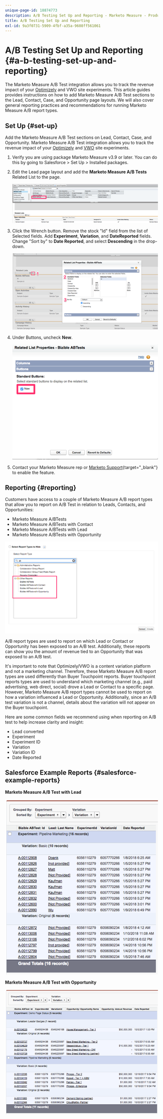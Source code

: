 ```yaml
---
unique-page-id: 18874773
description: A/B Testing Set Up and Reporting - Marketo Measure - Product Documentation
title: A/B Testing Set Up and Reporting
exl-id: 9a3f0731-5909-4fbf-a35a-9608ff561061
---
```

# A/B Testing Set Up and Reporting {#a-b-testing-set-up-and-reporting}

The Marketo Measure A/B Test integration allows you to track the revenue impact of your [Optimizely](https://optimizely.com/) and VWO site experiments. This article guides provides instructions on how to add Marketo Measure A/B Test sections to the Lead, Contact, Case, and Opportunity page layouts. We will also cover general reporting practices and recommendations for running Marketo Measure A/B report types.

## Set Up {#set-up}

Add the Marketo Measure A/B Test sections on Lead, Contact, Case, and Opportunity. Marketo Measure A/B Test integration allows you to track the revenue impact of your [Optimizely](https://optimizely.com/) and [VWO](https://vwo.com/) site experiments.

1. Verify you are using package Marketo Measure v3.9 or later. You can do this by going to Salesforce > Set Up > Installed packages.
1. Edit the Lead page layout and add the **Marketo Measure A/B Tests** Related List to the page.

   ![](assets/1.png)

1. Click the Wrench button. Remove the stock "Id" field from the list of Selected fields. Add **Experiment**, **Variation**, and **DateReported** fields. Change "Sort by" to **Date Reported**, and select **Descending** in the drop-down.

   ![](assets/2.png)

1. Under Buttons, uncheck **New**.

   ![](assets/3.png)

1. Contact your Marketo Measure rep or [Marketo Support](https://nation.marketo.com/t5/support/ct-p/Support){target="_blank"} to enable the feature.

## Reporting {#reporting}

Customers have access to a couple of Marketo Measure A/B report types that allow you to report on A/B Test in relation to Leads, Contacts, and Opportunities:

* Marketo Measure A/BTests
* Marketo Measure A/BTests with Contact
* Marketo Measure A/BTests with Lead
* Marketo Measure A/BTests with Opportunity

![](assets/4.png)

A/B report types are used to report on which Lead or Contact or Opportunity has been exposed to an A/B test. Additionally, these reports can show you the amount of revenue tied to an Opportunity that was exposed to an A/B test.

It's important to note that Optimizely/VWO is a content variation platform and not a marketing channel. Therefore, these Marketo Measure A/B report types are used differently than Buyer Touchpoint reports. Buyer touchpoint reports types are used to understand which marketing channel (e.g., paid advertising, web direct, social) drove a Lead or Contact to a specific page. However, Marketo Measure A/B report types cannot be used to report on how a variation influenced a Lead or Opportunity. Additionally, since an A/B test variation is not a channel, details about the variation will not appear on the Buyer touchpoint.

Here are some common fields we recommend using when reporting on A/B test to help increase clarity and insight:

* Lead converted
* Experiment
* Experiment ID
* Variation
* Variation ID
* Date Reported

## Salesforce Example Reports {#salesforce-example-reports}

**Marketo Measure A/B Test with Lead**

![](assets/5.png)

**Marketo Measure A/B Test with Opportunity**

![](assets/6.png)
